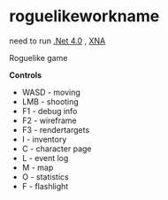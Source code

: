 roguelikeworkname
=================
need to run
[.Net 4.0](http://www.microsoft.com/ru-ru/download/details.aspx?id=17851) , [XNA](http://www.microsoft.com/en-us/download/details.aspx?id=23714)

Roguelike game 

**Controls**
* WASD - moving
* LMB - shooting
* F1 - debug info
* F2 - wireframe
* F3 - rendertargets
* I - inventory
* C - character page
* L - event log
* M - map
* O - statistics
* F - flashlight
